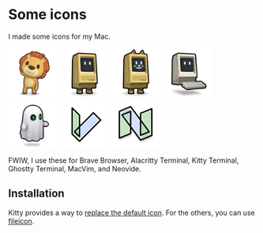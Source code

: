 Some icons
==========

I made some icons for my Mac.

<p float="left">
  <img src="Brave.iconset/icon_128x128@2x.png" width="100">
  <img src="Mac.iconset/icon_128x128@2x.png" width="100">
  <img src="kitty.app.iconset/icon_128x128@2x.png" width="100">
  <img src="Ghostty.iconset/icon_128x128@2x.png" width="100">
  <img src="Ghostty2.iconset/icon_128x128@2x.png" width="100">
  <img src="MacVim.iconset/icon_128x128@2x.png" width="100">
  <img src="N.iconset/icon_128x128@2x.png" width="100">
</p>

FWIW, I use these for Brave Browser, Alacritty Terminal, Kitty Terminal, Ghostty Terminal, MacVim, and Neovide.

Installation
------------
Kitty provides a way to [replace the default icon](https://sw.kovidgoyal.net/kitty/faq/#i-do-not-like-the-kitty-icon).
For the others, you can use [fileicon](https://github.com/mklement0/fileicon).

